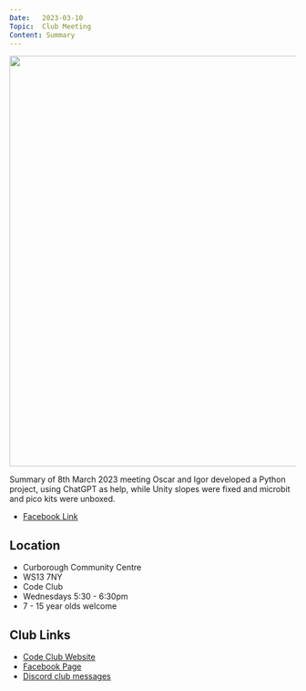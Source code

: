 ```yaml
---
Date:   2023-03-10
Topic:  Club Meeting
Content: Summary
---
```

[<img width="1279px" height="720" src="https://scontent.fbhx6-1.fna.fbcdn.net/v/t39.30808-6/331545164_163626943178117_3805083375570990427_n.jpg?stp=dst-jpg_p720x720&_nc_cat=102&ccb=1-7&_nc_sid=5f2048&_nc_ohc=L_8RctH8Bb8AX90Cepn&_nc_ht=scontent.fbhx6-1.fna&edm=AKK4YLsEAAAA&oh=00_AfAUiYjwUfTUHrKVX3iSmJpDU_8rwIG6TpJJQ4Rz7ySjmQ&oe=652C693B"/>](https://scontent.fbhx6-1.fna.fbcdn.net/v/t39.30808-6/331545164_163626943178117_3805083375570990427_n.jpg?stp=dst-jpg_p720x720&_nc_cat=102&ccb=1-7&_nc_sid=5f2048&_nc_ohc=L_8RctH8Bb8AX90Cepn&_nc_ht=scontent.fbhx6-1.fna&edm=AKK4YLsEAAAA&oh=00_AfAUiYjwUfTUHrKVX3iSmJpDU_8rwIG6TpJJQ4Rz7ySjmQ&oe=652C693B)

Summary of 8th March 2023 meeting
Oscar and Igor developed a Python project, using ChatGPT as help, while Unity slopes were fixed and microbit and pico kits were unboxed.

* [Facebook Link](https://www.facebook.com/720665616418529/posts/716949140123510)

## Location

* Curborough Community Centre
* WS13 7NY
* Code Club
* Wednesdays 5:30 - 6:30pm
* 7 - 15 year olds welcome

## Club Links

* [Code Club Website](https://lichfield-code-club.github.io/)
* [Facebook Page](https://www.facebook.com/LichfieldCoders)
* [Discord club messages](https://discord.gg/szz6xGK)
